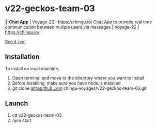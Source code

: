 # v22-geckos-team-03
💬 **[Chat App](https://sl-chat-app.netlify.app/)** | Voyage-22 | https://chingu.io/ 
Chat App to provide real time communication between muliple users via messages | Voyage-22 | https://chingu.io/

[See it live!](https://sl-chat-app.netlify.app/)

## Installation
To install on local machine,
1. Open terminal and move to the directory where you want to install
2. Before installing, make sure you have node.js installed
3. git clone git@github.com:chingu-voyages/v22-geckos-team-03.git

## Launch
1. cd v22-geckos-team-03
2. npm start
